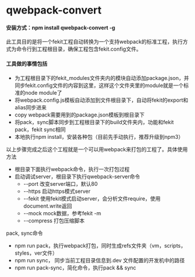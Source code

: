 # qwebpack-convert

#### 安装方式：npm install qwebpack-convert -g

此工具目的是将一个fekit工程自动转换为一个支持webpack的标准工程，执行方式为命令行到工程根目录，确保工程包含fekit.config文件。

#### 工具做的事情包括
+ 为工程根目录下的fekit_modules文件夹内的模块自动添加package.json，并同步fekit.config文件的内容到这里，这样这个文件夹里的module就是一个标准的node module了
+ 将webpack.config.js模板自动添加到文件根目录下，自动将fekit的export和alias同步进来
+ copy webpack需要用到的package.json模板到根目录下
+ 将pack，sync脚本同步到工程根目录下的build文件夹内，功能和fekit pack，fekit sync相同
+ 本地执行npm install，安装各种包（目前先手动执行，推荐升级到npm3）

以上步骤完成之后这个工程就是一个可以用webpack来打包的工程了。具体使用方法
+ 根目录下面执行webpack命令，执行一次打包过程
+ 启动调试server，根目录下执行qwebpack-server命令
  + --port      改变server端口，默认80
  + --https     启动https模式server
  + --fekit     使用fekit模式启动server，会分析文件require，使用document.write返回
  + --mock      mock数据，参考fekit -m
  + --compress  打包压缩脚本
 
pack, sync命令
+ npm run pack，执行webpack打包，同时生成refs文件夹（vm，scripts，styles，ver文件）
+ npm run sync， 同步当前工程目录信息到.dev 文件配置的开发机中的路径
+ npm run pack-sync，简化命令，执行pack && sync
